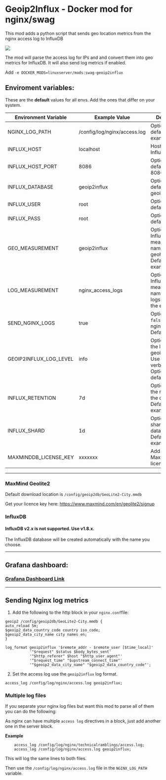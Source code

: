 # Geoip2Influx - Docker mod for nginx/swag


This mod adds a python script that sends geo location metrics from the nginx access log to InfluxDB

![](.assets/geoip2influx.png)


The mod will parse the access log for IPs and and convert them into geo metrics for InfluxDB. It will also send log metrics if enabled.

Add `-e DOCKER_MODS=linuxserver/mods:swag-geoip2influx`

## Enviroment variables:

These are the **default** values for all envs. 
Add the ones that differ on your system. 

| Environment Variable | Example Value | Description |
| -------------------- | ------------- | ----------- |
| NGINX_LOG_PATH | /config/log/nginx/access.log | Optional, defaults to the example. |
| INFLUX_HOST | localhost | Host running InfluxDB. |
| INFLUX_HOST_PORT | 8086 | Optional, defaults to 8086. |
| INFLUX_DATABASE | geoip2influx | Optional, defaults to geoip2influx. |
| INFLUX_USER | root | Optional, defaults to root. |
| INFLUX_PASS | root | Optional, defaults to root. |
| GEO_MEASUREMENT | geoip2influx | Optional, InfluxDB measurement name for geohashes. Defaults to the example. |
| LOG_MEASUREMENT | nginx_access_logs | Optional, InfluxDB measurement name for nginx logs. Defaults to the example. |
| SEND_NGINX_LOGS | true | Optional, set to `false` to disable nginx logs. Defaults to `true`. |
| GEOIP2INFLUX_LOG_LEVEL | info | Optional. Sets the log level in geoip2influx.log. Use `debug` for verbose logging Optional, defaults to info. |
| INFLUX_RETENTION | 7d | Optional. Sets the retention for the database. Defaults to example.|
| INFLUX_SHARD | 1d | Optional. Set the shard for the database. Defaults to example. |
| MAXMINDDB_LICENSE_KEY | xxxxxxx | Add your Maxmind licence key |

***
### MaxMind Geolite2

Default download location is `/config/geoip2db/GeoLite2-City.mmdb`

Get your licence key here: https://www.maxmind.com/en/geolite2/signup

### InfluxDB 

#### InfluxDB v2.x is not supported. Use v1.8.x. 

The InfluxDB database will be created automatically with the name you choose.

***

## Grafana dashboard: 
### [Grafana Dashboard Link](https://grafana.com/grafana/dashboards/12268/)

***

## Sending Nginx log metrics

1. Add the following to the http block in your `nginx.conf`file:

```nginx
geoip2 /config/geoip2db/GeoLite2-City.mmdb {
auto_reload 5m;
$geoip2_data_country_code country iso_code;
$geoip2_data_city_name city names en;
}

log_format geoip2influx '$remote_addr - $remote_user [$time_local]'
           '"$request" $status $body_bytes_sent'
           '"$http_referer" $host "$http_user_agent"'
           '"$request_time" "$upstream_connect_time"'
           '"$geoip2_data_city_name" "$geoip2_data_country_code"';
 ```
 
 2. Set the access log use the `geoip2influx` log format. 
 ```nginx
 access_log /config/log/nginx/access.log geoip2influx;
 ```

### Multiple log files

If you separate your nginx log files but want this mod to parse all of them you can do the following:

As nginx can have multiple `access log` directives in a block, just add another one in the server block. 

**Example**

```nginx
	access_log /config/log/nginx/technicalramblings/access.log;
	access_log /config/log/nginx/access.log geoip2influx;
```
This will log the same lines to both files.

Then use the `/config/log/nginx/access.log` file in the `NGINX_LOG_PATH` variable. 